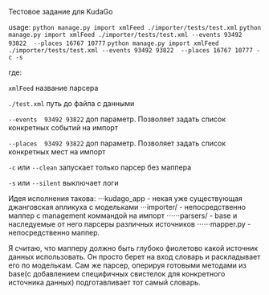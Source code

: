 Тестовое задание для KudaGo

usage:
`python manage.py import xmlFeed ./importer/tests/test.xml`
`python manage.py import xmlFeed ./importer/tests/test.xml --events 93492 93822  --places 16767 10777`
`python manage.py import xmlFeed ./importer/tests/test.xml --events 93492 93822  --places 16767 10777 -c -s`

где:

`xmlFeed` название парсера

`./test.xml` путь до файла с данными

`--events  93492 93822` доп параметр. Позволяет задать список конкретных событий на импорт

`--places  93492 93822` доп параметр. Позволяет задать список конкретных мест на импорт

`-c` или `--clean` запускает только парсер без маппера

`-s` или `--silent` выключает логи
    

Идея исполнения такова:
⋅⋅⋅kudago_app - некая уже существующая джанговская апликуха с модельками
⋅⋅⋅importer/ - непосредственно маппер c management коммандой на импорт
⋅⋅⋅⋅⋅⋅parsers/ - base и наследуемые от него парсеры различных источников
⋅⋅⋅⋅⋅⋅mapper.py - непосредственно маппер.

Я считаю, что мапперу должно быть глубоко фиолетово какой источник данных использовать. Он просто берет на вход словарь и раскладывает его по моделькам.
Сам же парсер, оперируя готовыми методами из base(с добавлением специфичных свистелок для конкретного источника данных) подготавливает тот самый словарь.